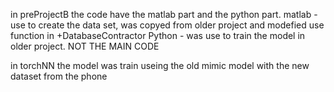 in preProjectB
	the code have the matlab part and the python part.
	matlab - use to create the data set, was copyed from older project and modefied
	use function in +DatabaseContractor
Python - was use to train the model in older project. NOT THE MAIN CODE

in torchNN
	the model was train useing the old mimic model with the new dataset from the phone
